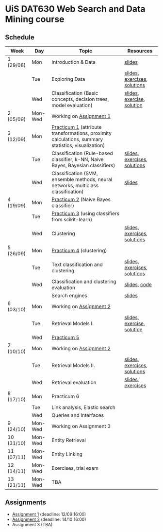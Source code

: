 # UiS DAT630 Web Search and Data Mining course

## Schedule

| Week | Day | Topic | Resources |
| --- | --- | --- | --- |
| 1 (29/08) | Mon | Introduction & Data | [slides](https://speakerdeck.com/kbalog/dat630-introduction-and-data) |
|   | Tue | Exploring Data | [slides](https://speakerdeck.com/kbalog/dat630-exploring-data), [exercises](exercises/20160830.pdf), [solutions](exercises/20160830-sol.pdf) |
| | Wed | Classification (Basic concepts, decision trees, model evaluation) | [slides](https://speakerdeck.com/kbalog/dat630-classification), [exercise](exercises/20160831.pdf), [solution](exercises/20160831-sol.pdf) |
| 2 (05/09) | Mon-Wed | Working on [Assignment 1](assignment-1/) |  |
| 3 (12/09) | Mon | [Practicum 1](practicum-1/) (attribute transformations, proximity calculations, summary statistics, visualization) | |
| | Tue | Classification (Rule-based classifier, k-NN, Naive Bayes, Bayesian classifiers) | [slides](https://speakerdeck.com/kbalog/dat630-classification-2), [exercises](exercises/20160913.pdf), [solutions](exercises/20160913-sol.pdf) |
| | Wed | Classification (SVM, ensemble methods, neural networks, multiclass classification) | [slides](https://speakerdeck.com/kbalog/dat630-classification-3) |
| 4 (19/09) | Mon | [Practicum 2](practicum-2/) (Naive Bayes classifier) | |
|  | Tue | [Practicum 3](practicum-3/) (using classifiers from scikit-learn) | |
|  | Wed | Clustering | [slides](https://speakerdeck.com/kbalog/dat630-clustering), [exercises](exercises/20160921.pdf), [solutions](exercises/20160921-sol.pdf) |
| 5 (26/09) | Mon | [Practicum 4](practicum-4/) (clustering) | |
|  | Tue | Text classification and clustering | [slides](https://speakerdeck.com/kbalog/dat630-text-classification-and-clustering), [exercises](exercises/20160927.pdf), [solutions](exercises/20160927-sol.pdf) |
|  | Wed | Classification and clustering evaluation | [slides](https://speakerdeck.com/kbalog/dat630-classification-and-clustering-evaluation), [code](code/classification_eval.ipynb) |
|  |  | Search engines | [slides](https://speakerdeck.com/kbalog/dat630-search-engines) |
| 6 (03/10) | Mon | Working on [Assignment 2](assignment-2/) | |
|  | Tue | Retrieval Models I. | [slides](https://speakerdeck.com/kbalog/dat630-retrieval-models-i), [exercise](exercises/20161004.pdf), [solution](exercises/20161004-sol.pdf) |
|  | Wed | [Practicum 5](practicum-5/) | |
| 7 (10/10) | Mon | Working on [Assignment 2](assignment-2/) | |
|  | Tue | Retrieval Models II. | [slides](https://speakerdeck.com/kbalog/dat630-retrieval-models-ii), [exercises](exercises/20161011.pdf), [solutions](exercises/20161011-sol.pdf) |
|  | Wed | Retrieval evaluation | [slides](https://speakerdeck.com/kbalog/dat630-retrieval-evaluation), [exercises](exercises/20161012.pdf) |
| 8 (17/10) | Mon | Practicum 6 | |
|  | Tue | Link analysis, Elastic search | |
|  | Wed | Queries and Interfaces | |
| 9 (24/10) | Mon-Wed | Working on Assignment 3 | |
| 10 (31/10) | Mon-Wed | Entity Retrieval | |
| 11 (07/11) | Mon-Wed | Entity Linking | |
| 12 (14/11) | Mon-Wed | Exercises, trial exam | |
| 13 (21/11) | Mon-Wed | TBA | |


## Assignments

  * [Assignment 1](assignment-1/) (deadline: 12/09 16:00)
  * [Assignment 2](assignment-2/) (deadline: 14/10 16:00)
  * Assignment 3 (TBA)
